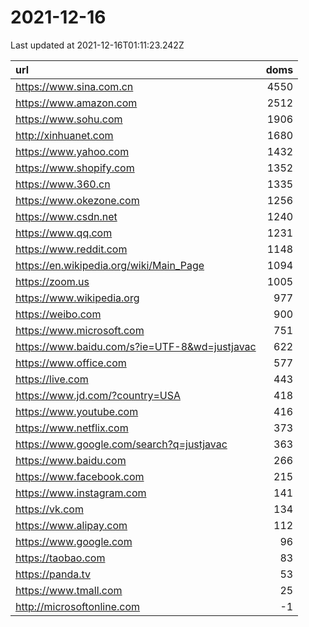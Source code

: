 # 2021-12-16

<!-- BEGIN -->
Last updated at 2021-12-16T01:11:23.242Z

url | doms
:- | -:
https://www.sina.com.cn | 4550
https://www.amazon.com | 2512
https://www.sohu.com | 1906
http://xinhuanet.com | 1680
https://www.yahoo.com | 1432
https://www.shopify.com | 1352
https://www.360.cn | 1335
https://www.okezone.com | 1256
https://www.csdn.net | 1240
https://www.qq.com | 1231
https://www.reddit.com | 1148
https://en.wikipedia.org/wiki/Main_Page | 1094
https://zoom.us | 1005
https://www.wikipedia.org | 977
https://weibo.com | 900
https://www.microsoft.com | 751
https://www.baidu.com/s?ie=UTF-8&wd=justjavac | 622
https://www.office.com | 577
https://live.com | 443
https://www.jd.com/?country=USA | 418
https://www.youtube.com | 416
https://www.netflix.com | 373
https://www.google.com/search?q=justjavac | 363
https://www.baidu.com | 266
https://www.facebook.com | 215
https://www.instagram.com | 141
https://vk.com | 134
https://www.alipay.com | 112
https://www.google.com | 96
https://taobao.com | 83
https://panda.tv | 53
https://www.tmall.com | 25
http://microsoftonline.com | -1
<!-- END -->
